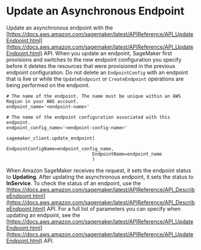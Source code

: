 # Update an Asynchronous Endpoint<a name="async-inference-update-endpoint"></a>

Update an asynchronous endpoint with the [https://docs.aws.amazon.com/sagemaker/latest/APIReference/API_UpdateEndpoint.html](https://docs.aws.amazon.com/sagemaker/latest/APIReference/API_UpdateEndpoint.html) API\. When you update an endpoint, SageMaker first provisions and switches to the new endpoint configuration you specify before it deletes the resources that were provisioned in the previous endpoint configuration\. Do not delete an `EndpointConfig` with an endpoint that is live or while the `UpdateEndpoint` or `CreateEndpoint` operations are being performed on the endpoint\. 

```
# The name of the endpoint. The name must be unique within an AWS Region in your AWS account.
endpoint_name='<endpoint-name>'

# The name of the endpoint configuration associated with this endpoint.
endpoint_config_name='<endpoint-config-name>'

sagemaker_client.update_endpoint(
                                EndpointConfigName=endpoint_config_name,
                                EndpointName=endpoint_name
                                )
```

When Amazon SageMaker receives the request, it sets the endpoint status to **Updating**\. After updating the asynchronous endpoint, it sets the status to **InService**\. To check the status of an endpoint, use the [https://docs.aws.amazon.com/sagemaker/latest/APIReference/API_DescribeEndpoint.html](https://docs.aws.amazon.com/sagemaker/latest/APIReference/API_DescribeEndpoint.html) API\. For a full list of parameters you can specify when updating an endpoint, see the [https://docs.aws.amazon.com/sagemaker/latest/APIReference/API_UpdateEndpoint.html](https://docs.aws.amazon.com/sagemaker/latest/APIReference/API_UpdateEndpoint.html) API\.